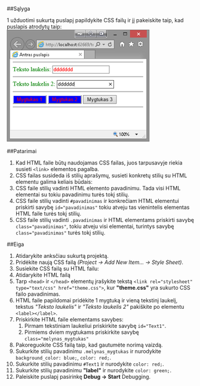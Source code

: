 ﻿##Sąlyga

1 užduotimi sukurtą puslapį papildykite CSS failų ir jį pakeiskite taip, kad puslapis atrodytų taip:
![Example 2](https://raw.githubusercontent.com/niku-live/jpvs2015/master/05%20tema%20-%20Web%20-%20HTML%20ir%20CSS/Mini%20Problems/Vol5Ex2/example2.png)

##Patarimai

1. Kad HTML faile būtų naudojamas CSS failas, juos tarpusavyje riekia susieti `<link>` elementos pagalba.
2. CSS failas susideda iš stilių aprašymų, susieti konkretų stilių su HTML elementu galima keliais būdais:
  1. CSS faile stilių vadinti HTML elemento pavadinimu. Tada visi HTML elementai su tokiu pavadinimu turės tokį stilių.
  2. CSS faile stilių vadinti `#pavadinimas` ir konkrečiam HTML elementui priskirti savybę `id="pavadinimas"` tokiu atveju tas vienintelis elementas HTML faile turės tokį stilių.
  3. CSS faile stilių vadinti `.pavadinimas` ir HTML elementams priskirti savybę `class="pavadinimas"`, tokiu atveju visi elementai, turintys savybę `class="pavadinimas"` turės tokį stilių.


##Eiga

1. Atidarykite anksčiau sukurtą projektą.
2. Pridėkite naują CSS failą *(Project -> Add New Item... -> Style Sheet)*.
3. Susiekite CSS failą su HTML failu:
  1. Atidarykite HTML failą
  2. Tarp `<head>` ir `</head>` elementų įrašykite tekstą `<link rel="stylesheet" type="text/css" href="theme.css">`, kur **"theme.css"** yra sukurto CSS failo pavadinimas.
4. HTML faile papildomai pridėkite 1 mygtuką ir vieną tekstinį laukelį, tekstus *"Teksto laukelis"* ir *"Teksto laukelis 2"* pakiškite po elementu `<label></label>`.
5. Priskirkite HTML faile elementams savybes:
   1. Pirmam tekstiniam laukeliui priskirkite savybę `id="Text1"`.
   2. Pirmiems dviem mygtukams priskirkite savybę `class="melynas_mygtukas"`
5. Pakoreguokite CSS failą taip, kad gautumėte norimą vaizdą.  
  1. Sukurkite stilių pavadinimu `.melynas_mygtukas` ir nurodykite `background_color: blue;`, `color: red;`.
  2. Sukurkite stilių pavadinimu `#Text1` ir nurodykite `color: red;`.  
  3. Sukurkite stilių pavadinimu **"label"** ir nurodykite `color: green;`.
6. Paleiskite puslapį pasirinkę **Debug -> Start** Debugging.